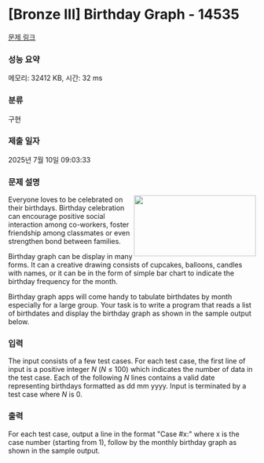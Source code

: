 # [Bronze III] Birthday Graph - 14535 

[문제 링크](https://www.acmicpc.net/problem/14535) 

### 성능 요약

메모리: 32412 KB, 시간: 32 ms

### 분류

구현

### 제출 일자

2025년 7월 10일 09:03:33

### 문제 설명

<p><img alt="" src="https://onlinejudgeimages.s3-ap-northeast-1.amazonaws.com/problem/14535/1.png" style="float:right; height:124px; width:248px">Everyone loves to be celebrated on their birthdays. Birthday celebration can encourage positive social interaction among co-workers, foster friendship among classmates or even strengthen bond between families.</p>

<p>Birthday graph can be display in many forms. It can a creative drawing consists of cupcakes, balloons, candles with names, or it can be in the form of simple bar chart to indicate the birthday frequency for the month.</p>

<p>Birthday graph apps will come handy to tabulate birthdates by month especially for a large group. Your task is to write a program that reads a list of birthdates and display the birthday graph as shown in the sample output below.</p>

### 입력 

 <p>The input consists of a few test cases. For each test case, the first line of input is a positive integer <em>N</em> (<em>N</em> ≤ 100) which indicates the number of data in the test case. Each of the following <em>N</em> lines contains a valid date representing birthdays formatted as dd mm yyyy. Input is terminated by a test case where <em>N</em> is 0.</p>

### 출력 

 <p>For each test case, output a line in the format "Case #x:" where x is the case number (starting from 1), follow by the monthly birthday graph as shown in the sample output.</p>

